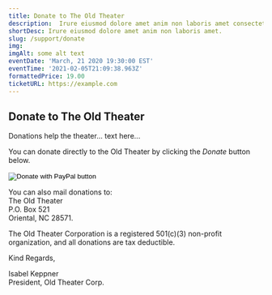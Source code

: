 ```yaml
---
title: Donate to The Old Theater
description:  Irure eiusmod dolore amet anim non laboris amet consectetur quis laboris consectetur. Ad dolore et pariatur ad sit ex officia ipsum proident adipisicing pariatur culpa duis. Irure nulla excepteur nulla dolore quis reprehenderit elit aliqua dolor voluptate anim do elit cupidatat.
shortDesc: Irure eiusmod dolore amet anim non laboris amet.
slug: /support/donate
img: 
imgAlt: some alt text
eventDate: 'March, 21 2020 19:30:00 EST'
eventTime: '2021-02-05T21:09:38.963Z'
formattedPrice: 19.00
ticketURL: https://example.com
---
```


## Donate to The Old Theater

Donations help the theater... text here...

You can donate directly to the Old Theater by clicking the *Donate* button below. 

<div class="text-center">
  <form action="https://www.paypal.com/cgi-bin/webscr" method="post" target="_top">
    <input type="hidden" name="cmd" value="_donations">
    <input type="hidden" name="business" value="PBWPVV6Y5N84C">
    <input type="hidden" name="currency_code" value="USD">
    <input  class="h-24" type="image" src="https://old-theater-pics.netlify.app/img/paypal-button.jpg" name="submit" title="PayPal - The safer, easier way to pay online!" alt="Donate with PayPal button" border="0">
    <img alt="" src="https://www.paypal.com/en_US/i/scr/pixel.gif" width="1" height="1" border="0">
  </form>
</div>


You can also mail donations to:  
The Old Theater   
P.O. Box 521   
Oriental, NC 28571.   

The Old Theater Corporation is a registered 501(c)(3) non-profit organization, and all donations are tax deductible.

Kind Regards,

Isabel Keppner  
President, Old Theater Corp.

